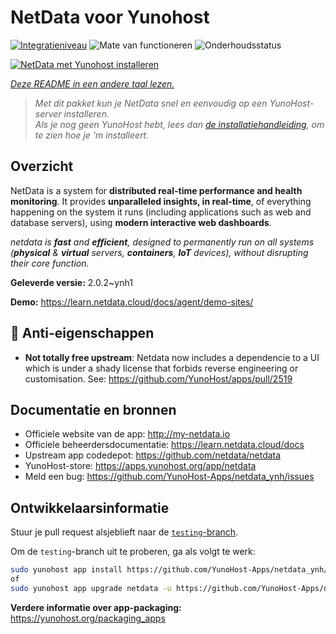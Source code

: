 <!--
NB: Deze README is automatisch gegenereerd door <https://github.com/YunoHost/apps/tree/master/tools/readme_generator>
Hij mag NIET handmatig aangepast worden.
-->

# NetData voor Yunohost

[![Integratieniveau](https://dash.yunohost.org/integration/netdata.svg)](https://ci-apps.yunohost.org/ci/apps/netdata/) ![Mate van functioneren](https://ci-apps.yunohost.org/ci/badges/netdata.status.svg) ![Onderhoudsstatus](https://ci-apps.yunohost.org/ci/badges/netdata.maintain.svg)

[![NetData met Yunohost installeren](https://install-app.yunohost.org/install-with-yunohost.svg)](https://install-app.yunohost.org/?app=netdata)

*[Deze README in een andere taal lezen.](./ALL_README.md)*

> *Met dit pakket kun je NetData snel en eenvoudig op een YunoHost-server installeren.*  
> *Als je nog geen YunoHost hebt, lees dan [de installatiehandleiding](https://yunohost.org/install), om te zien hoe je 'm installeert.*

## Overzicht

NetData is a system for **distributed real-time performance and health monitoring**.
It provides **unparalleled insights, in real-time**, of everything happening on the
system it runs (including applications such as web and database servers), using
**modern interactive web dashboards**.

_netdata is **fast** and **efficient**, designed to permanently run on all systems
(**physical** & **virtual** servers, **containers**, **IoT** devices), without
disrupting their core function._


**Geleverde versie:** 2.0.2~ynh1

**Demo:** <https://learn.netdata.cloud/docs/agent/demo-sites/>
## :red_circle: Anti-eigenschappen

- **Not totally free upstream**: Netdata now includes a dependencie to a UI which is under a shady license that forbids reverse engineering or customisation. See: https://github.com/YunoHost/apps/pull/2519

## Documentatie en bronnen

- Officiele website van de app: <http://my-netdata.io>
- Officiele beheerdersdocumentatie: <https://learn.netdata.cloud/docs>
- Upstream app codedepot: <https://github.com/netdata/netdata>
- YunoHost-store: <https://apps.yunohost.org/app/netdata>
- Meld een bug: <https://github.com/YunoHost-Apps/netdata_ynh/issues>

## Ontwikkelaarsinformatie

Stuur je pull request alsjeblieft naar de [`testing`-branch](https://github.com/YunoHost-Apps/netdata_ynh/tree/testing).

Om de `testing`-branch uit te proberen, ga als volgt te werk:

```bash
sudo yunohost app install https://github.com/YunoHost-Apps/netdata_ynh/tree/testing --debug
of
sudo yunohost app upgrade netdata -u https://github.com/YunoHost-Apps/netdata_ynh/tree/testing --debug
```

**Verdere informatie over app-packaging:** <https://yunohost.org/packaging_apps>
